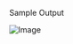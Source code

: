 Sample Output

![Image](https://github.com/user-attachments/assets/7ff40ed1-990f-4176-bf75-32b2312417e4)
